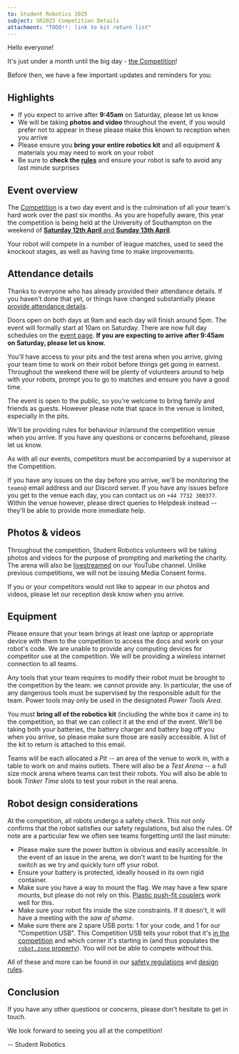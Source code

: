 ```yaml
---
to: Student Robotics 2025
subject: SR2025 Competition Details
attachment: "TODO!!: link to kit return list"
---
```


Hello everyone!

It's just under a month until the big day - [the Competition][competition-event-page]!

Before then, we have a few important updates and reminders for you:

## Highlights

- If you expect to arrive after **9:45am** on Saturday, please let us know
- We will be taking **photos and video** throughout the event, if you would prefer not to appear in these please make this known to reception when you arrive
- Please ensure you **bring your entire robotics kit** and all equipment & materials you may need to work on your robot
- Be sure to **check the [rules][rules]** and ensure your robot is safe to avoid any last minute surprises

## Event overview

The [Competition][programme-competition] is a two day event and is the culmination of all your team's hard work over the past six months.
As you are hopefully aware, this year the competition is being held at the University of Southampton on the weekend of [**Saturday 12th April** and **Sunday 13th April**][competition-event-page].

Your robot will compete in a number of league matches, used to seed the knockout stages, as well as having time to make improvements.

## Attendance details

Thanks to everyone who has already provided their attendance details. If you haven't done that yet, or things have changed substantially please [provide attendance details][attendace-details].

Doors open on both days at 9am and each day will finish around 5pm. The event will formally start at 10am on Saturday. There are now full day schedules on the [event page][competition-event-page]. **If you are expecting to arrive after 9:45am on Saturday, please let us know.**

You'll have access to your pits and the test arena when you arrive, giving your team time to work on their robot before things get going in earnest.
Throughout the weekend there will be plenty of volunteers around to help with your robots, prompt you to go to matches and ensure you have a good time.

The event is open to the public, so you're welcome to bring family and friends as guests. However please note that space in the venue is limited, especially in the pits.

We'll be providing rules for behaviour in/around the competition venue when you arrive. If you have any questions or concerns beforehand, please let us know.

As with all our events, competitors must be accompanied by a supervisor at the Competition.

If you have any issues on the day before you arrive, we'll be monitoring the `teams@` email address and our Discord server.
If you have any issues before you get to the venue each day, you can contact us on `+44 7732 300377`.
Within the venue however, please direct queries to Helpdesk instead -- they'll be able to provide more immediate help.

## Photos & videos

Throughout the competition, Student Robotics volunteers will be taking photos and videos for the purpose of prompting and marketing the charity. The arena will also be [livestreamed][competition-event-page-livestream] on our YouTube channel. Unlike previous competitions, we will not be issuing Media Consent forms.

If you or your competitors would not like to appear in our photos and videos, please let our reception desk know when you arrive.

## Equipment

Please ensure that your team brings at least one laptop or appropriate device with them to the competition to access the docs and work on your robot's code. We are unable to provide any computing devices for competitor use at the competition. We will be providing a wireless internet connection to all teams.

Any tools that your team requires to modify their robot must be brought to the competition by the team: we cannot provide any. In particular, the use of any dangerous tools must be supervised by the responsible adult for the team. Power tools may only be used in the designated _Power Tools Area_.

You must **bring all of the robotics kit** (including the white box it came in) to the competition, so that we can collect it at the end of the event. We'll be taking both your batteries, the battery charger and battery bag off you when you arrive, so please make sure those are easily accessible. A list of the kit to return is attached to this email.

Teams will be each allocated a _Pit_ -- an area of the venue to work in, with a table to work on and mains outlets. There will also be a _Test Arena_ -- a full size mock arena where teams can test their robots. You will also be able to book _Tinker Time_ slots to test your robot in the real arena.

## Robot design considerations

At the competition, all robots undergo a safety check. This not only confirms that the robot satisfies our safety regulations, but also the rules. Of note are a particular few we often see teams forgetting until the last minute:

- Please make sure the power button is obvious and easily accessible. In the event of an issue in the arena, we don't want to be hunting for the switch as we try and quickly turn off your robot.
- Ensure your battery is protected, ideally housed in its own rigid container.
- Make sure you have a way to mount the flag. We may have a few spare mounts, but please do not rely on this. [Plastic push-fit couplers][push-fit-couplers] work well for this.
- Make sure your robot fits inside the size constraints. If it doesn't, it will have a meeting with the _saw of shame_.
- Make sure there are 2 spare USB ports: 1 for your code, and 1 for our "Competition USB". This Competition USB tells your robot that it's [in the competition][competition-mode] and which corner it's starting in (and thus populates the [`robot.zone` property][robot-attributes]). You will not be able to compete without this.

All of these and more can be found in our [safety regulations][safety-regulations] and [design rules][design-rules].

## Conclusion

If you have any other questions or concerns, please don't hesitate to get in touch.

We look forward to seeing you all at the competition!

-- Student Robotics

[programme-competition]: https://studentrobotics.org/docs/robots_101/programme_structure#competition
[rules]: https://studentrobotics.org/docs/rules/
[attendace-details]: https://forms.gle/TTWgDCKS2hWcEUSE8
[competition-event-page]: https://studentrobotics.org/events/sr2025/competition/
[competition-event-page-livestream]: https://studentrobotics.org/events/sr2025/competition/#livestream
[push-fit-couplers]: https://www.screwfix.com/p/jg-speedfit-plastic-push-fit-equal-tee-15mm/50422
[competition-mode]: https://studentrobotics.org/docs/programming/robot_api/comp_mode
[robot-attributes]: https://studentrobotics.org/docs/programming/robot_api/#other-robot-attributes
[safety-regulations]: https://studentrobotics.org/docs/resources/2025/rulebook.html#safety-regulations
[design-rules]: https://studentrobotics.org/docs/resources/2025/rulebook.html#design-rules
